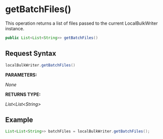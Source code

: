 # getBatchFiles()

This operation returns a list of files passed to the current LocalBulkWriter instance.

```java
public List<List<String>> getBatchFiles()
```

## Request Syntax

```java
localBulkWriter.getBatchFiles()
```

**PARAMETERS:**

*None*

**RETURNS TYPE:**

*List\<List\<String>*

## Example

```java
List<List<String>> batchFiles = localBulkWriter.getBatchFiles();
```
